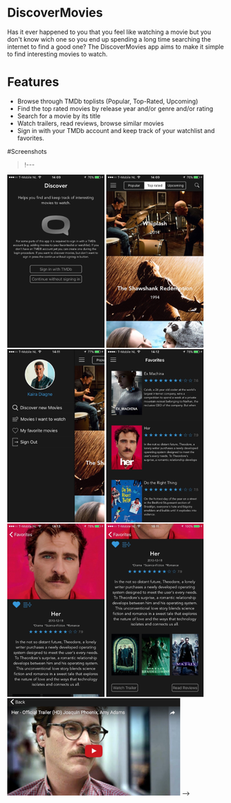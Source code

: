 # DiscoverMovies

Has it ever happened to you that you feel like watching a movie but you don't know wich one so you end up spending a long time searching the internet to find a good one? The DiscoverMovies app aims to make it simple to find interesting movies to watch. 

# Features
-	Browse through TMDb toplists (Popular, Top-Rated, Upcoming)
-	Find the top rated movies by release year and/or genre and/or rating
-	Search for a movie by its title
-	Watch trailers, read reviews, browse similar movies
-	Sign in with your TMDb account and keep track of your watchlist and favorites.

#Screenshots

>!---
<img src="Screenshots/LoginScreen.jpg" width="225" height="400"/>
<img src="Screenshots/HomeScreen.jpg" width="225" height="400"/>
<img src="Screenshots/SideMenu.jpg" width="225" height="400"/>
<img src="Screenshots/FavoriteList.jpg" width="225" height="400"/>
<img src="Screenshots/DetailScreen.jpg" width="225" height="400"/>
<img src="Screenshots/DetailScreen2.jpg" width="225" height="400"/>
<img src="Screenshots/TrailerScreen.jpg" width="400" height="225"/>
-->

